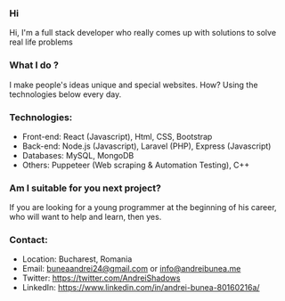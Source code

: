 ### Hi

Hi, I'm a full stack developer who really comes up with solutions to solve real life problems

### What I do ?

I make people's ideas unique and special websites. How? Using the technologies below every day.

### Technologies:
* Front-end: React (Javascript), Html, CSS, Bootstrap
* Back-end: Node.js (Javascript), Laravel (PHP), Express (Javascript)
* Databases: MySQL, MongoDB
* Others: Puppeteer (Web scraping & Automation Testing), C++

### Am I suitable for you next project?

If you are looking for a young programmer at the beginning of his career, who will want to help and learn, then yes.

### Contact:

* Location: Bucharest, Romania
* Email: buneaandrei24@gmail.com or info@andreibunea.me
* Twitter: https://twitter.com/AndreiShadows
* LinkedIn: https://www.linkedin.com/in/andrei-bunea-80160216a/

